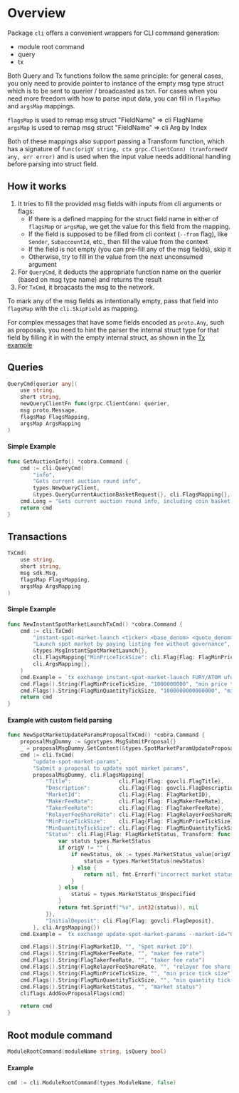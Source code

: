 # Overview

Package `cli` offers a convenient wrappers for CLI command generation:
* module root command
* query
* tx

Both Query and Tx functions follow the same principle: for general cases, you only need to provide pointer to instance of the empty msg type struct which is to be sent to querier / broadcasted as txn. For cases when you need more freedom with how to parse input data, you can fill in `flagsMap` and `argsMap` mappings.

`flagsMap` is used to remap msg struct "FieldName" => cli FlagName\
`argsMap` is used to remap msg struct "FieldName" => cli Arg by Index

Both of these mappings also support passing a Transform function, which has a signature of `func(origV string, ctx grpc.ClientConn) (tranformedV any, err error)` and is used when the input value needs additional handling before parsing into struct field.

## How it works

1. It tries to fill the provided msg fields with inputs from cli arguments or flags:
	* If there is a defined mapping for the struct field name in either of `flagsMap` or `argsMap`, we get the value for this field from the mapping.
	* If the field is supposed to be filled from cli context (`--from` flag), like `Sender`, `SubaccountId`, etc., then fill the value from the context
	* If the field is not empty (you can pre-fill any of the msg fields), skip it
	* Otherwise, try to fill in the value from the next unconsumed argument
2. For `QueryCmd`, it deducts the appropriate function name on the querier (based on msg type name) and returns the result
3. For `TxCmd`, it broacasts the msg to the network.

To mark any of the msg fields as intentionally empty, pass that field into `flagsMap` with the `cli.SkipField` as mapping.

For complex messages that have some fields encoded as `proto.Any`, such as proposals, you need to hint the parser the internal struct type for that field by filling it in with the empty internal struct, as shown in the [Tx example](#example-with-custom-field-parsing)

## Queries

```go
QueryCmd[querier any](
	use string,
	short string,
	newQueryClientFn func(grpc.ClientConn) querier,
	msg proto.Message,
	flagsMap FlagsMapping,
	argsMap ArgsMapping
)
```

#### Simple Example

```go
func GetAuctionInfo() *cobra.Command {
	cmd := cli.QueryCmd(
		"info",
		"Gets current auction round info",
		types.NewQueryClient,
		&types.QueryCurrentAuctionBasketRequest{}, cli.FlagsMapping{}, cli.ArgsMapping{})
	cmd.Long = "Gets current auction round info, including coin basket and highest bidder"
	return cmd
}
```

## Transactions

```go
TxCmd(
	use string,
	short string,
	msg sdk.Msg,
	flagsMap FlagsMapping,
	argsMap ArgsMapping
)
```

#### Simple Example

```go
func NewInstantSpotMarketLaunchTxCmd() *cobra.Command {
	cmd := cli.TxCmd(
		"instant-spot-market-launch <ticker> <base_denom> <quote_denom>",
		"Launch spot market by paying listing fee without governance",
		&types.MsgInstantSpotMarketLaunch{},
		cli.FlagsMapping{"MinPriceTickSize": cli.Flag{Flag: FlagMinPriceTickSize}, "MinQuantityTickSize": cli.Flag{Flag: FlagMinQuantityTickSize}},
		cli.ArgsMapping{},
	)
	cmd.Example = `tx exchange instant-spot-market-launch FURY/ATOM ufury uatom --min-price-tick-size=1000000000 --min-quantity-tick-size=1000000000000000`
	cmd.Flags().String(FlagMinPriceTickSize, "1000000000", "min price tick size")
	cmd.Flags().String(FlagMinQuantityTickSize, "1000000000000000", "min quantity tick size")
	return cmd
}
```

#### Example with custom field parsing

```go
func NewSpotMarketUpdateParamsProposalTxCmd() *cobra.Command {
	proposalMsgDummy := &govtypes.MsgSubmitProposal{}
	_ = proposalMsgDummy.SetContent(&types.SpotMarketParamUpdateProposal{})
	cmd := cli.TxCmd(
		"update-spot-market-params",
		"Submit a proposal to update spot market params",
		proposalMsgDummy, cli.FlagsMapping{
			"Title":               cli.Flag{Flag: govcli.FlagTitle},
			"Description":         cli.Flag{Flag: govcli.FlagDescription},
			"MarketId":            cli.Flag{Flag: FlagMarketID},
			"MakerFeeRate":        cli.Flag{Flag: FlagMakerFeeRate},
			"TakerFeeRate":        cli.Flag{Flag: FlagTakerFeeRate},
			"RelayerFeeShareRate": cli.Flag{Flag: FlagRelayerFeeShareRate},
			"MinPriceTickSize":    cli.Flag{Flag: FlagMinPriceTickSize},
			"MinQuantityTickSize": cli.Flag{Flag: FlagMinQuantityTickSize},
			"Status": cli.Flag{Flag: FlagMarketStatus, Transform: func(origV string, ctx grpc.ClientConn) (tranformedV any, err error) {
				var status types.MarketStatus
				if origV != "" {
					if newStatus, ok := types.MarketStatus_value[origV]; ok {
						status = types.MarketStatus(newStatus)
					} else {
						return nil, fmt.Errorf("incorrect market status: %s", origV)
					}
				} else {
					status = types.MarketStatus_Unspecified
				}
				return fmt.Sprintf("%v", int32(status)), nil
			}},
			"InitialDeposit": cli.Flag{Flag: govcli.FlagDeposit},
		}, cli.ArgsMapping{})
	cmd.Example = `tx exchange update-spot-market-params --market-id="0xacdd4f9cb90ecf5c4e254acbf65a942f562ca33ba718737a93e5cb3caadec3aa" --title="Spot market params update" --description="XX" --deposit="1000000000000000000fury"`

	cmd.Flags().String(FlagMarketID, "", "Spot market ID")
	cmd.Flags().String(FlagMakerFeeRate, "", "maker fee rate")
	cmd.Flags().String(FlagTakerFeeRate, "", "taker fee rate")
	cmd.Flags().String(FlagRelayerFeeShareRate, "", "relayer fee share rate")
	cmd.Flags().String(FlagMinPriceTickSize, "", "min price tick size")
	cmd.Flags().String(FlagMinQuantityTickSize, "", "min quantity tick size")
	cmd.Flags().String(FlagMarketStatus, "", "market status")
	cliflags.AddGovProposalFlags(cmd)

	return cmd
}
```

## Root module command

```go
ModuleRootCommand(moduleName string, isQuery bool)
```

#### Example

```go
cmd := cli.ModuleRootCommand(types.ModuleName, false)
```